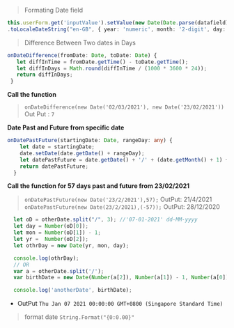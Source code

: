 > Formating Date field
  ```ts
  this.userForm.get('inputValue').setValue(new Date(Date.parse(datafield))
  .toLocaleDateString("en-GB", { year: 'numeric', month: '2-digit', day: '2-digit'}));
```

> Difference Between Two dates in Days 
 ```ts
onDateDifference(fromDate: Date, toDate: Date) {
    let diffInTime = fromDate.getTime() - toDate.getTime();
    let diffInDays = Math.round(diffInTime / (1000 * 3600 * 24));  
    return diffInDays; 
  }
```
**Call the function**
> `onDateDifference(new Date('02/03/2021'), new Date('23/02/2021'))` Out Put : `7`
 
**Date Past and Future from specific date**
```ts
onDatePastFuture(startingDate: Date, rangeDay: any) {
    let date = startingDate;
    date.setDate(date.getDate() + rangeDay);
    let datePastFuture = date.getDate() + '/' + (date.getMonth() + 1) + '/' + date.getFullYear();
    return datePastFuture;
  }
  ```
  **Call the function for 57 days past and future from 23/02/2021**
  > `onDatePastFuture(new Date('23/2/2021'),57);`   OutPut: 21/4/2021 
  > `onDatePastFuture(new Date(23/2/2021),(-57));` OutPut: 28/12/2020
  
  ```ts
    let oD = otherDate.split("/", 3); //'07-01-2021' dd-MM-yyyy
    let day = Number(oD[0]);
    let mon = Number(oD[1]) - 1;
    let yr =  Number(oD[2]);
    let othrDay = new Date(yr, mon, day);

    console.log(othrDay);
    // OR 
    var a = otherDate.split('/');
    var birthDate = new Date(Number(a[2]), Number(a[1]) - 1, Number(a[0]));

    console.log('anotherDate', birthDate);
```
* OutPut `Thu Jan 07 2021 00:00:00 GMT+0800 (Singapore Standard Time)`

> format date `String.Format("{0:0.00}"`
